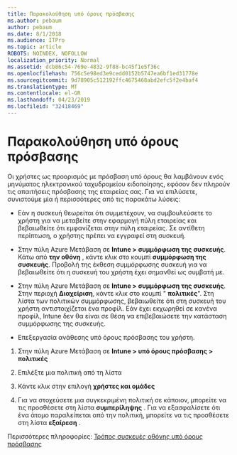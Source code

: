 ```yaml
---
title: Παρακολούθηση υπό όρους πρόσβασης
ms.author: pebaum
author: pebaum
ms.date: 8/1/2018
ms.audience: ITPro
ms.topic: article
ROBOTS: NOINDEX, NOFOLLOW
localization_priority: Normal
ms.assetid: dcb86c54-769e-4832-9f88-bc45f1e5f36c
ms.openlocfilehash: 756c5e98ed3e9cedd0152b5747ea6bf1ed31778e
ms.sourcegitcommit: 9d78905c512192ffc4675468abd2efc5f2e4baf4
ms.translationtype: MT
ms.contentlocale: el-GR
ms.lasthandoff: 04/23/2019
ms.locfileid: "32418469"
---
```

# <a name="monitoring-conditional-access"></a>Παρακολούθηση υπό όρους πρόσβασης

Οι χρήστες ως προορισμός με πρόσβαση υπό όρους θα λαμβάνουν ενός μηνύματος ηλεκτρονικού ταχυδρομείου ειδοποίησης, εφόσον δεν πληρούν τις απαιτήσεις πρόσβασης της εταιρείας σας. Για να επιλύσετε, συνιστούμε μία ή περισσότερες από τις παρακάτω λύσεις:
  
- Εάν η συσκευή θεωρείται ότι συμμετέχουν, να συμβουλεύσετε το χρήστη για να μεταβείτε στην εφαρμογή πύλη εταιρείας και βεβαιωθείτε ότι εμφανίζεται στην πύλη εταιρείας. Σε αντίθετη περίπτωση, ο χρήστης πρέπει να εγγραφεί στη συσκευή.
    
- Στην πύλη Azure Μετάβαση σε **Intune \> συμμόρφωση της συσκευής**. Κάτω από **την οθόνη** , κάντε κλικ στο κουμπί **συμμόρφωση της συσκευής**. Προβολή της έκθεση συμμόρφωσης συσκευή για να βεβαιωθείτε ότι η συσκευή του χρήστη έχει σημανθεί ως συμβατή με. 
    
- Στην πύλη Azure Μετάβαση σε **Intune \> συμμόρφωση της συσκευής**. Στην περιοχή **Διαχείριση**, κάντε κλικ στο κουμπί " **πολιτικές**". Στη λίστα των πολιτικών συμμόρφωσης, βεβαιωθείτε ότι στη συσκευή του χρήστη αντιστοιχίζεται ένα προφίλ. Εάν έχει εκχωρηθεί σε κανένα προφίλ, Intune δεν θα είναι σε θέση να επιβεβαιώσετε την κατάσταση συμμόρφωσης της συσκευής. 
    
- Επεξεργασία ανάθεσης υπό όρους πρόσβασης του χρήστη.
    
1. Στην πύλη Azure Μετάβαση σε **Intune \> υπό όρους πρόσβασης \> πολιτικές**
    
2. Επιλέξτε μια πολιτική από τη λίστα
    
3. Κάντε κλικ στην επιλογή **χρήστες και ομάδες**
    
4. Για να στοχεύσετε μια συγκεκριμένη πολιτική σε κάποιον, μπορείτε να τις προσθέσετε στη λίστα **συμπερίληψης** . Για να εξασφαλίσετε ότι ένα άτομο παραλείπεται από την πολιτική, μπορείτε να τις προσθέσετε στη λίστα **εξαίρεση** . 
    
Περισσότερες πληροφορίες: [Τρόπος συσκευές οθόνης υπό όρους πρόσβασης](https://docs.microsoft.com/intune/conditional-access-exchange-monitor)
  

